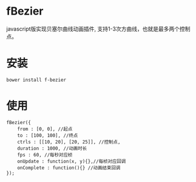 fBezier
======
 
javascript版实现贝塞尔曲线动画插件, 支持1-3次方曲线，也就是最多两个控制点。

安装
======
```
bower install f-bezier
```
使用
======
```
fBezier({
	from : [0, 0], //起点
	to : [100, 100], //终点
	ctrls : [[10, 20], [20, 25]], //控制点,
	duration : 1000, //动画时长
	fps : 60, //每秒对应桢
	onUpdate : function(x, y){},//每桢对应回调
	onComplete : function(){} //动画结束回调
});
```
